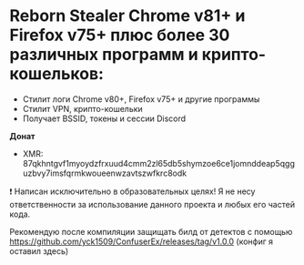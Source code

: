 # Reborn Stealer Chrome v81+ и Firefox v75+ плюс более 30 различных программ и крипто-кошельков:
- Стилит логи Chrome v80+, Firefox v75+ и другие программы
- Стилит VPN, крипто-кошельки
- Получает BSSID, токены и сессии Discord

**Донат**
- XMR: 87qkhntgvf1myoydzfrxuud4cmm2zl65db5shymzoe6ce1jomnddeap5qgguzbvy7imsfqrmkwoueenwzavtszwfkrc8odk

❗️ Написан исключительно в образовательных целях! Я не несу ответственности за использование данного проекта и любых его частей кода.

Рекомендую после компиляции защищать билд от детектов с помощью https://github.com/yck1509/ConfuserEx/releases/tag/v1.0.0 (конфиг я оставил здесь)
